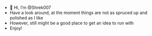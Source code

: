 - 👋 Hi, I’m @Shrek007
- Have a look around, at the moment things are not as spruced up and polished as I like
- However, still might be a good place to get an idea to run with
- Enjoy!

<!---
Shrek007/Shrek007 is a ✨ special ✨ repository because its `README.md` (this file) appears on your GitHub profile.
You can click the Preview link to take a look at your changes.
--->
